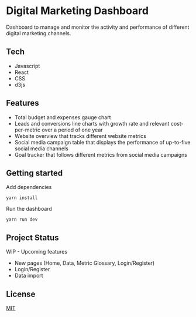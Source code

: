 # Digital Marketing Dashboard

Dashboard to manage and monitor the activity and performance of different digital marketing channels.

## Tech
- Javascript
- React
- CSS
- d3js

## Features
- Total budget and expenses gauge chart
- Leads and conversions line charts with growth rate and relevant cost-per-metric over a period of one year
- Website overview that tracks different website metrics 
- Social media campaign table that displays the performance of up-to-five social media channels
- Goal tracker that follows different metrics from social media campaigns  

## Getting started

Add dependencies
```
yarn install
```
Run the dashboard

```
yarn run dev
```

## Project Status
WIP - Upcoming features
- New pages (Home, Data, Metric Glossary, Login/Register)
- Login/Register
- Data import 

## License

[MIT](https://choosealicense.com/licenses/mit/)
